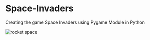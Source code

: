 # Space-Invaders
Creating the game Space Invaders using Pygame Module in Python

<img src="space rocket" alt="rocket space"></img>
